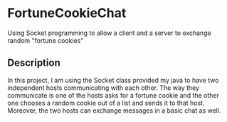 # FortuneCookieChat
Using Socket programming to allow a client and a server to exchange random "fortune cookies"

## Description
In this project, I am using the Socket class provided my java to have two independent hosts communicating with each other.
The way they communicate is one of the hosts asks for a fortune cookie and the other one chooses a random cookie out of a list and sends it to that host.
Moreover, the two hosts can exchange messages in a basic chat as well.
